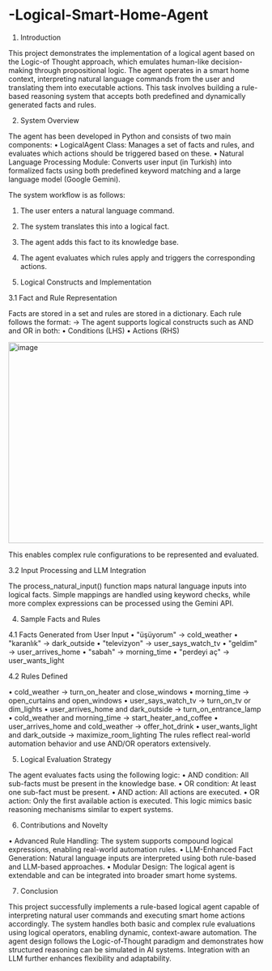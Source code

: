 # -Logical-Smart-Home-Agent
1. Introduction
   
This project demonstrates the implementation of a logical agent based on the Logic-of
Thought approach, which emulates human-like decision-making through propositional 
logic. The agent operates in a smart home context, interpreting natural language 
commands from the user and translating them into executable actions. This task 
involves building a rule-based reasoning system that accepts both predefined and 
dynamically generated facts and rules. 

2. System Overview 

The agent has been developed in Python and consists of two main components: 
• LogicalAgent Class: Manages a set of facts and rules, and evaluates which 
actions should be triggered based on these. 
• Natural Language Processing Module: Converts user input (in Turkish) into 
formalized facts using both predefined keyword matching and a large language 
model (Google Gemini). 

The system workflow is as follows: 
1. The user enters a natural language command. 
2. The system translates this into a logical fact. 
3. The agent adds this fact to its knowledge base. 
4. The agent evaluates which rules apply and triggers the corresponding actions.
   
3. Logical Constructs and Implementation
   
3.1 Fact and Rule Representation 

Facts are stored in a set and rules are stored in a dictionary. Each rule follows the 
format: 
<condition> -> <action> 
The agent supports logical constructs such as AND and OR in both: 
• Conditions (LHS) 
• Actions (RHS)

<img width="663" height="397" alt="image" src="https://github.com/user-attachments/assets/ee2472d2-d683-4c47-b7e1-2ccd52978493" />

This enables complex rule configurations to be represented and evaluated. 

3.2 Input Processing and LLM Integration 

The process_natural_input() function maps natural language inputs into logical facts. 
Simple mappings are handled using keyword checks, while more complex expressions 
can be processed using the Gemini API. 

4. Sample Facts and Rules
   
4.1 Facts Generated from User Input 
• "üşüyorum" → cold_weather 
• "karanlık" → dark_outside 
• "televizyon" → user_says_watch_tv 
• "geldim" → user_arrives_home 
• "sabah" → morning_time 
• "perdeyi aç" → user_wants_light 

4.2 Rules Defined 

• cold_weather -> turn_on_heater and close_windows 
• morning_time -> open_curtains and open_windows 
• user_says_watch_tv -> turn_on_tv or dim_lights 
• user_arrives_home and dark_outside -> turn_on_entrance_lamp 
• cold_weather and morning_time -> start_heater_and_coffee 
• user_arrives_home and cold_weather -> offer_hot_drink 
• user_wants_light and dark_outside -> maximize_room_lighting 
The rules reflect real-world automation behavior and use AND/OR operators 
extensively.

5. Logical Evaluation Strategy
   
The agent evaluates facts using the following logic: 
• AND condition: All sub-facts must be present in the knowledge base. 
• OR condition: At least one sub-fact must be present. 
• AND action: All actions are executed. 
• OR action: Only the first available action is executed. 
This logic mimics basic reasoning mechanisms similar to expert systems. 

6. Contributions and Novelty
   
• Advanced Rule Handling: The system supports compound logical expressions, 
enabling real-world automation rules. 
• LLM-Enhanced Fact Generation: Natural language inputs are interpreted using 
both rule-based and LLM-based approaches. 
• Modular Design: The logical agent is extendable and can be integrated into 
broader smart home systems. 

7. Conclusion
    
This project successfully implements a rule-based logical agent capable of interpreting 
natural user commands and executing smart home actions accordingly. The system 
handles both basic and complex rule evaluations using logical operators, enabling 
dynamic, context-aware automation. 
The agent design follows the Logic-of-Thought paradigm and demonstrates how 
structured reasoning can be simulated in AI systems. Integration with an LLM further 
enhances flexibility and adaptability.
